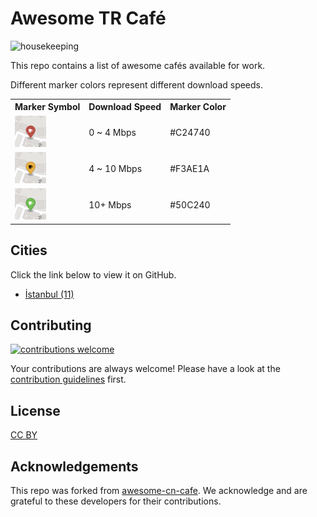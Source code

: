 # Awesome TR Café

![housekeeping](https://github.com/nbayramberdiyev/awesome-tr-cafe/actions/workflows/housekeeping.yml/badge.svg)

This repo contains a list of awesome cafés available for work.

Different marker colors represent different download speeds.

<table>
  <tr>
    <th>Marker Symbol</th><th>Download Speed</th><th>Marker Color</th>
  </tr>
  <tr>
    <td><img src="resources/markers/slow.png" width="50" alt="Slow marker"></td><td>0 ~ 4 Mbps</td><td>#C24740</td>
  </tr>
  <tr>
    <td><img src="resources/markers/moderate.png" width="50" alt="Moderate marker"></td><td>4 ~ 10 Mbps</td><td>#F3AE1A</td>
  </tr>
  <tr>
    <td><img src="resources/markers/fast.png" width="50" alt="Fast marker"></td><td>10+ Mbps</td><td>#50C240</td>
  </tr>
</table>

## Cities

Click the link below to view it on GitHub.

* [İstanbul (11)](istanbul.geojson)

## Contributing

[![contributions welcome](https://img.shields.io/badge/contributions-welcome-brightgreen.svg?style=flat)](CONTRIBUTING.md)

Your contributions are always welcome! Please have a look at the [contribution guidelines](CONTRIBUTING.md) first.

## License

[CC BY](http://creativecommons.org/licenses/by/4.0/)

## Acknowledgements

This repo was forked from [awesome-cn-cafe](https://github.com/ElaWorkshop/awesome-cn-cafe). We acknowledge and are grateful to these developers for their contributions.
